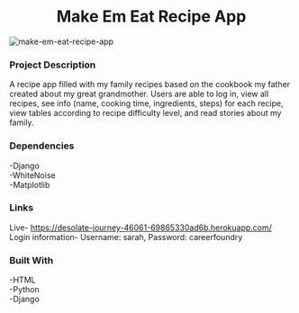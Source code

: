 # <h1 align="center">Make Em Eat Recipe App</h1>
![make-em-eat-recipe-app](https://github.com/SarJohnson/recipe-app/assets/133914581/4757477d-accf-47ec-9ae5-c5f110e3abd6)
 ### Project Description
A recipe app filled with my family recipes based on the cookbook my father created about my great grandmother. Users are able to log in, view all recipes, see info (name, cooking time, ingredients, steps) for each recipe, view tables according to recipe difficulty level, and read stories about my family.
### Dependencies
-Django
</br>
-WhiteNoise
</br>
-Matplotlib
### Links
Live- https://desolate-journey-46061-69865330ad6b.herokuapp.com/
Login information- Username: sarah, Password: careerfoundry
### Built With
-HTML
</br>
-Python
</br>
-Django
